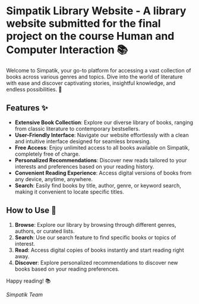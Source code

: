 # Simpatik Library Website - A library website submitted for the final project on the course Human and Computer Interaction 📚

Welcome to Simpatik, your go-to platform for accessing a vast collection of books across various genres and topics. Dive into the world of literature with ease and discover captivating stories, insightful knowledge, and endless possibilities. 🌟

## Features ✨
- **Extensive Book Collection**: Explore our diverse library of books, ranging from classic literature to contemporary bestsellers.
- **User-Friendly Interface**: Navigate our website effortlessly with a clean and intuitive interface designed for seamless browsing.
- **Free Access**: Enjoy unlimited access to all books available on Simpatik, completely free of charge.
- **Personalized Recommendations**: Discover new reads tailored to your interests and preferences based on your reading history.
- **Convenient Reading Experience**: Access digital versions of books from any device, anytime, anywhere.
- **Search**: Easily find books by title, author, genre, or keyword search, making it convenient to locate specific titles.

## How to Use 🚀
1. **Browse**: Explore our library by browsing through different genres, authors, or curated lists.
2. **Search**: Use our search feature to find specific books or topics of interest.
3. **Read**: Access digital copies of books instantly and start reading right away.
4. **Discover**: Explore personalized recommendations to discover new books based on your reading preferences.

Happy reading! 📚

*Simpatik Team*

